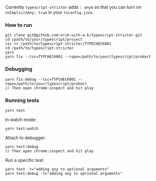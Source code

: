Currently `typescript-stricter` adds `: any`s so that you can turn on `noImplicitAny: true` in your `tsconfig.json`.

### How to run

```
git clone git@github.com:erik-with-a-k/typescript-stricter.git
cd /path/to/your/typescript/project
tsc >> /path/to/typescript-stricter/TYPECHECK001
cd /path/to/typescript-stricter
yarn
yarn fix --tsc=TYPCHECK001 --repo=/path/to/your/typescript/prokect
```

### Debugging

```
yarn fix:debug --tsc=TYPCHECK001 --repo=/path/to/your/typescript/prokect
// Then open chrome:inspect and hit play
```

### Running tests

```
yarn test
```
In watch mode:
```
yarn test:watch
```
Attach to debugger:
```
yarn test:debug
// Then open chrome:inspect and hit play
```
Run a specific test:
```
yarn test -t="adding any to optional arguments"
yarn test:debug -t="adding any to optional arguments"
```
